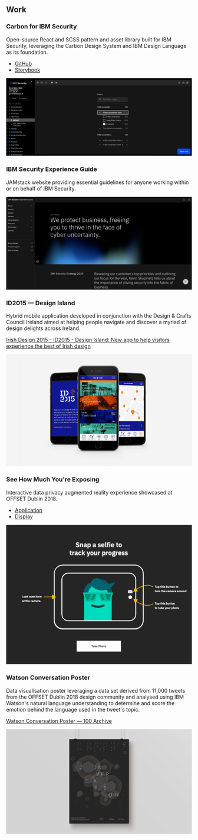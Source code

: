 ## Work

### Carbon for IBM Security

Open-source React and SCSS pattern and asset library built for IBM Security, leveraging the Carbon Design System and IBM Design Language as its foundation.

- [GitHub](https://github.com/carbon-design-system/ibm-security/)
- [Storybook](https://ibm-security.carbondesignsystem.com)

![Carbon for IBM Security](../images/work/carbon-for-ibm-security.png)

### IBM Security Experience Guide

JAMstack website providing essential guidelines for anyone working within or on behalf of IBM Security.

![IBM Security Experience Guide](../images/work/ibm-security-experience-guide.png)

### ID2015 — Design Island

Hybrid mobile application developed in conjunction with the Design & Crafts Council Ireland aimed at helping people navigate and discover a myriad of design delights across Ireland.

[Irish Design 2015 - ID2015 - Design Island: New app to help visitors experience the best of Irish design](http://www.irishdesign2015.ie/news/single/design-island-new-app-to-help-visitors-experience-the-best-of-irish-design/press)

![ID2015 — Design Island](../images/work/id2015-design-island.jpg)

### See How Much You're Exposing

Interactive data privacy augmented reality experience showcased at OFFSET Dublin 2018.

- [Application](https://offset.mybluemix.net/)
- [Display](https://offset.mybluemix.net/receive)

![See How Much You're Exposing](../images/work/see-how-much-you're-exposing.png)

### Watson Conversation Poster

Data visualisation poster leveraging a data set derived from 11,000 tweets from the OFFSET Dublin 2018 design community and analysed using IBM Watson's natural language understanding to determine and score the emotion behind the language used in the tweet's topic.

[Watson Conversation Poster — 100 Archive](http://www.100archive.com/project/conversation)

![Watson Conversation Poster](../images/work/watson-conversation-poster.png)
